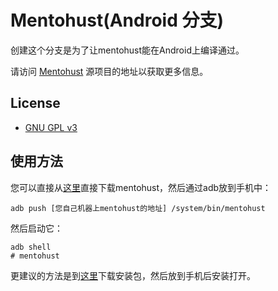 # Mentohust(Android 分支)

创建这个分支是为了让mentohust能在Android上编译通过。

请访问 [Mentohust](http://code.google.com/p/mentohust/) 源项目的地址以获取更多信息。

## License

* [GNU GPL v3](http://www.gnu.org/licenses/gpl.html)

## 使用方法

您可以直接从[这里](http://code.google.com/p/mentohust/)直接下载mentohust，然后通过adb放到手机中：

    adb push [您自己机器上mentohust的地址] /system/bin/mentohust

然后启动它：

    adb shell
    # mentohust

更建议的方法是到[这里](http://code.google.com/p/mentohust/)下载安装包，然后放到手机后安装打开。

